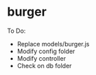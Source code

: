 # burger
To Do: 
- Replace models/burger.js
- Modify config folder
- Modify controller
- Check on db folder
